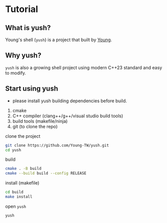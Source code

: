 # Tutorial

## What is yush?

Young's shell (`yush`) is a project that built by [Young](https://github.com/Young-TW).  

## Why yush?

`yush` is also a growing shell project using modern C++23 standard and easy to modify.  

## Start using yush

- please install yush building dependencies before build.
1. cmake
2. C++ compiler (clang++/g++/visual studio build tools)
3. build tools (makefile/ninja)
4. git (to clone the repo)

clone the project  

```sh
git clone https://github.com/Young-TW/yush.git
cd yush
```

build  

```sh
cmake . -B build
cmake --build build --config RELEASE
```

install (makefile)  

```sh
cd build
make install
```

open `yush`

```sh
yush
```